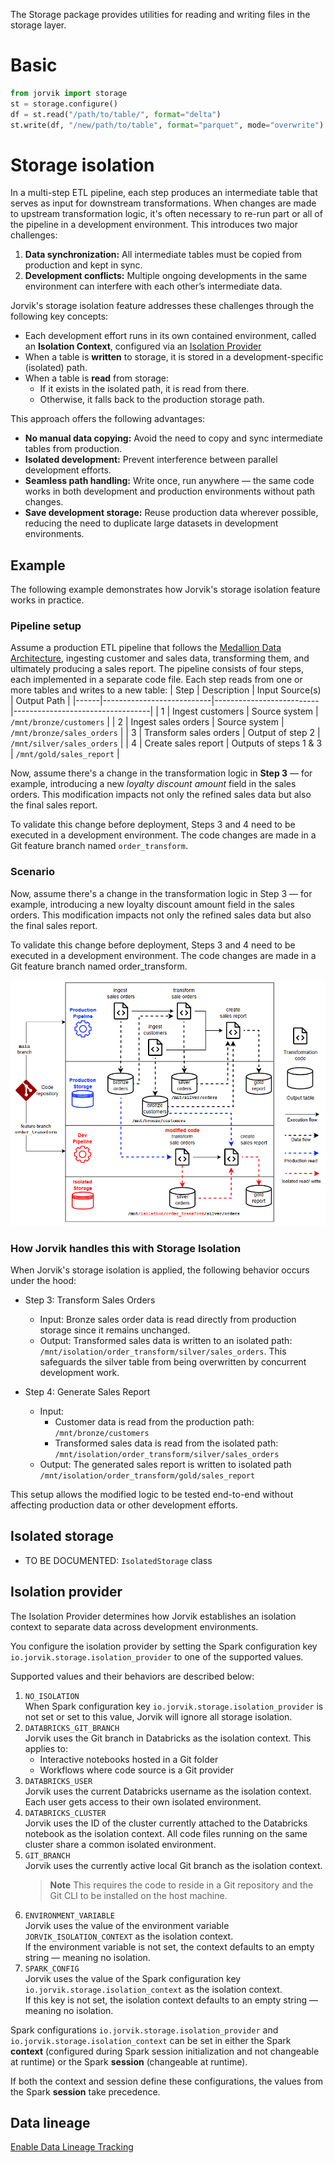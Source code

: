 The Storage package provides utilities for reading and writing files in the storage layer.

# Basic
```python
from jorvik import storage
st = storage.configure()
df = st.read("/path/to/table/", format="delta")
st.write(df, "/new/path/to/table", format="parquet", mode="overwrite")
```

# Storage isolation

In a multi-step ETL pipeline, each step produces an intermediate table that serves as input for downstream transformations. When changes are made to upstream transformation logic, it's often necessary to re-run part or all of the pipeline in a development environment. This introduces two major challenges:
1. **Data synchronization:** All intermediate tables must be copied from production and kept in sync.
2. **Development conflicts:** Multiple ongoing developments in the same environment can interfere with each other’s intermediate data.

Jorvik's storage isolation feature addresses these challenges through the following key concepts:
- Each development effort runs in its own contained environment, called an **Isolation Context**, configured via an [Isolation Provider](#isolation-provider)
- When a table is **written** to storage, it is stored in a development-specific (isolated) path.
- When a table is **read** from storage:
    - If it exists in the isolated path, it is read from there.
    - Otherwise, it falls back to the production storage path.

This approach offers the following advantages:
- **No manual data copying:** Avoid the need to copy and sync intermediate tables from production.
- **Isolated development:** Prevent interference between parallel development efforts.
- **Seamless path handling:** Write once, run anywhere — the same code works in both development and production environments without path changes.
- **Save development storage:** Reuse production data wherever possible, reducing the need to duplicate large datasets in development environments.

## Example
The following example demonstrates how Jorvik's storage isolation feature works in practice.

### Pipeline setup
Assume a production ETL pipeline that follows the [Medallion Data Architecture](https://www.databricks.com/glossary/medallion-architecture), ingesting customer and sales data, transforming them, and ultimately producing a sales report.
The pipeline consists of four steps, each implemented in a separate code file. Each step reads from one or more tables and writes to a new table:
| Step | Description               | Input Source(s)         | Output Path                     |
|------|---------------------------|--------------------------|----------------------------------|
| 1    | Ingest customers          | Source system            | `/mnt/bronze/customers`         |
| 2    | Ingest sales orders       | Source system            | `/mnt/bronze/sales_orders`      |
| 3    | Transform sales orders    | Output of step 2         | `/mnt/silver/sales_orders`      |
| 4    | Create sales report       | Outputs of steps 1 & 3   | `/mnt/gold/sales_report`        |

Now, assume there's a change in the transformation logic in **Step 3** — for example, introducing a new _loyalty discount amount_ field in the sales orders. This modification impacts not only the refined sales data but also the final sales report.

To validate this change before deployment, Steps 3 and 4 need to be executed in a development environment. The code changes are made in a Git feature branch named `order_transform`.

### Scenario

Now, assume there's a change in the transformation logic in Step 3 — for example, introducing a new loyalty discount amount field in the sales orders. This modification impacts not only the refined sales data but also the final sales report.

To validate this change before deployment, Steps 3 and 4 need to be executed in a development environment. The code changes are made in a Git feature branch named order_transform.

![Animation](./imgs/isolation_storage.gif)

### How Jorvik handles this with Storage Isolation
When Jorvik's storage isolation is applied, the following behavior occurs under the hood:

- Step 3: Transform Sales Orders
    - Input: Bronze sales order data is read directly from production storage since it remains unchanged.
    - Output: Transformed sales data is written to an isolated path: `/mnt/isolation/order_transform/silver/sales_orders`. This safeguards the silver table from being overwritten by concurrent development work.

- Step 4: Generate Sales Report
    - Input:
        - Customer data is read from the production path: `/mnt/bronze/customers`
        - Transformed sales data is read from the isolated path: `/mnt/isolation/order_transform/silver/sales_orders`
    - Output: The generated sales report is written to isolated path `/mnt/isolation/order_transform/gold/sales_report`

This setup allows the modified logic to be tested end-to-end without affecting production data or other development efforts.

## Isolated storage
- TO BE DOCUMENTED: `IsolatedStorage` class

## Isolation provider

The Isolation Provider determines how Jorvik establishes an isolation context to separate data across development environments.

You configure the isolation provider by setting the Spark configuration key `io.jorvik.storage.isolation_provider` to one of the supported values.

Supported values and their behaviors are described below:
1. `NO_ISOLATION`  
When Spark configuration key `io.jorvik.storage.isolation_provider` is not set or set to this value, Jorvik will ignore all storage isolation.
2. `DATABRICKS_GIT_BRANCH`  
Jorvik uses the Git branch in Databricks as the isolation context. This applies to:
    - Interactive notebooks hosted in a Git folder
    - Workflows where code source is a Git provider
3. `DATABRICKS_USER`  
Jorvik uses the current Databricks username as the isolation context. Each user gets access to their own isolated environment.
4. `DATABRICKS_CLUSTER`  
Jorvik uses the ID of the cluster currently attached to the Databricks notebook as the isolation context. All code files running on the same cluster share a common isolated environment.
5. `GIT_BRANCH`  
Jorvik uses the currently active local Git branch as the isolation context.
    > **Note** This requires the code to reside in a Git repository and the Git CLI to be installed on the host machine.
6. `ENVIRONMENT_VARIABLE`  
Jorvik uses the value of the environment variable `JORVIK_ISOLATION_CONTEXT` as the isolation context.  
If the environment variable is not set, the context defaults to an empty string — meaning no isolation.
7. `SPARK_CONFIG`  
Jorvik uses the value of the Spark configuration key `io.jorvik.storage.isolation_context` as the isolation context.  
If this key is not set, the isolation context defaults to an empty string — meaning no isolation.

Spark configurations `io.jorvik.storage.isolation_provider` and `io.jorvik.storage.isolation_context` can be set in either the Spark **context** (configured during Spark session initialization and not changeable at runtime) or the Spark **session** (changeable at runtime).

If both the context and session define these configurations, the values from the Spark **session** take precedence.

## Data lineage
[Enable Data Lineage Tracking](https://github.com/jorvik-io/jorvik/blob/main/jorvik/data_lineage/README.md)
